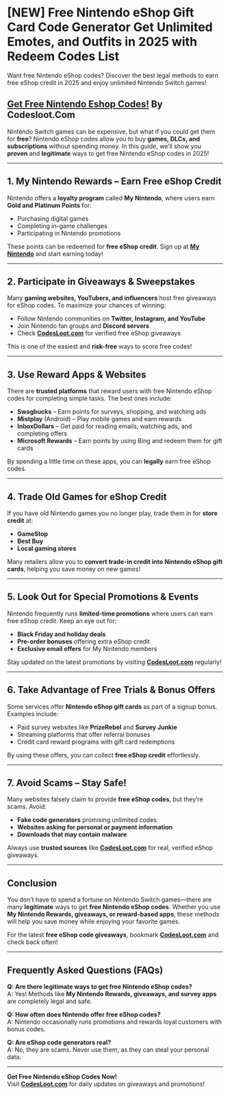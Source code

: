# [NEW] Free Nintendo eShop Gift Card Code Generator Get Unlimited Emotes, and Outfits in 2025 with Redeem Codes List
Want free Nintendo eShop codes? Discover the best legal methods to earn free eShop credit in 2025 and enjoy unlimited Nintendo Switch games!
## [Get Free Nintendo Eshop Codes!](https://codesloot.com/) By Codesloot.Com

Nintendo Switch games can be expensive, but what if you could get them for **free**? Nintendo eShop codes allow you to buy **games, DLCs, and subscriptions** without spending money. In this guide, we’ll show you **proven** and **legitimate** ways to get free Nintendo eShop codes in 2025!

---

## 1. My Nintendo Rewards – Earn Free eShop Credit
Nintendo offers a **loyalty program** called **My Nintendo**, where users earn **Gold and Platinum Points** for:
- Purchasing digital games
- Completing in-game challenges
- Participating in Nintendo promotions

These points can be redeemed for **free eShop credit**. Sign up at **[My Nintendo](https://my.nintendo.com/)** and start earning today!

---

## 2. Participate in Giveaways & Sweepstakes
Many **gaming websites, YouTubers, and influencers** host free giveaways for eShop codes. To maximize your chances of winning:
- Follow Nintendo communities on **Twitter, Instagram, and YouTube**
- Join Nintendo fan groups and **Discord servers**
- Check **[CodesLoot.com](https://codesloot.com/)** for verified free eShop giveaways

This is one of the easiest and **risk-free** ways to score free codes!

---

## 3. Use Reward Apps & Websites
There are **trusted platforms** that reward users with free Nintendo eShop codes for completing simple tasks. The best ones include:
- **Swagbucks** – Earn points for surveys, shopping, and watching ads
- **Mistplay** (Android) – Play mobile games and earn rewards
- **InboxDollars** – Get paid for reading emails, watching ads, and completing offers
- **Microsoft Rewards** – Earn points by using Bing and redeem them for gift cards

By spending a little time on these apps, you can **legally** earn free eShop codes.

---

## 4. Trade Old Games for eShop Credit
If you have old Nintendo games you no longer play, trade them in for **store credit** at:
- **GameStop**
- **Best Buy**
- **Local gaming stores**

Many retailers allow you to **convert trade-in credit into Nintendo eShop gift cards**, helping you save money on new games!

---

## 5. Look Out for Special Promotions & Events
Nintendo frequently runs **limited-time promotions** where users can earn free eShop credit. Keep an eye out for:
- **Black Friday and holiday deals**
- **Pre-order bonuses** offering extra eShop credit
- **Exclusive email offers** for My Nintendo members

Stay updated on the latest promotions by visiting **[CodesLoot.com](https://codesloot.com/)** regularly!

---

## 6. Take Advantage of Free Trials & Bonus Offers
Some services offer **Nintendo eShop gift cards** as part of a signup bonus. Examples include:
- Paid survey websites like **PrizeRebel** and **Survey Junkie**
- Streaming platforms that offer referral bonuses
- Credit card reward programs with gift card redemptions

By using these offers, you can collect **free eShop credit** effortlessly.

---

## 7. Avoid Scams – Stay Safe!
Many websites falsely claim to provide **free eShop codes**, but they’re scams. Avoid:
- **Fake code generators** promising unlimited codes
- **Websites asking for personal or payment information**
- **Downloads that may contain malware**

Always use **trusted sources** like **[CodesLoot.com](https://codesloot.com/)** for real, verified eShop giveaways.

---

## Conclusion
You don’t have to spend a fortune on Nintendo Switch games—there are many **legitimate** ways to get **free Nintendo eShop codes**. Whether you use **My Nintendo Rewards, giveaways, or reward-based apps**, these methods will help you save money while enjoying your favorite games.

For the latest **free eShop code giveaways**, bookmark **[CodesLoot.com](https://codesloot.com/)** and check back often!

---

## Frequently Asked Questions (FAQs)

**Q: Are there legitimate ways to get free Nintendo eShop codes?**  
A: Yes! Methods like **My Nintendo Rewards, giveaways, and survey apps** are completely legal and safe.

**Q: How often does Nintendo offer free eShop codes?**  
A: Nintendo occasionally runs promotions and rewards loyal customers with bonus codes.

**Q: Are eShop code generators real?**  
A: No, they are scams. Never use them, as they can steal your personal data.

---

**Get Free Nintendo eShop Codes Now!**  
Visit **[CodesLoot.com](https://codesloot.com/)** for daily updates on giveaways and promotions!

